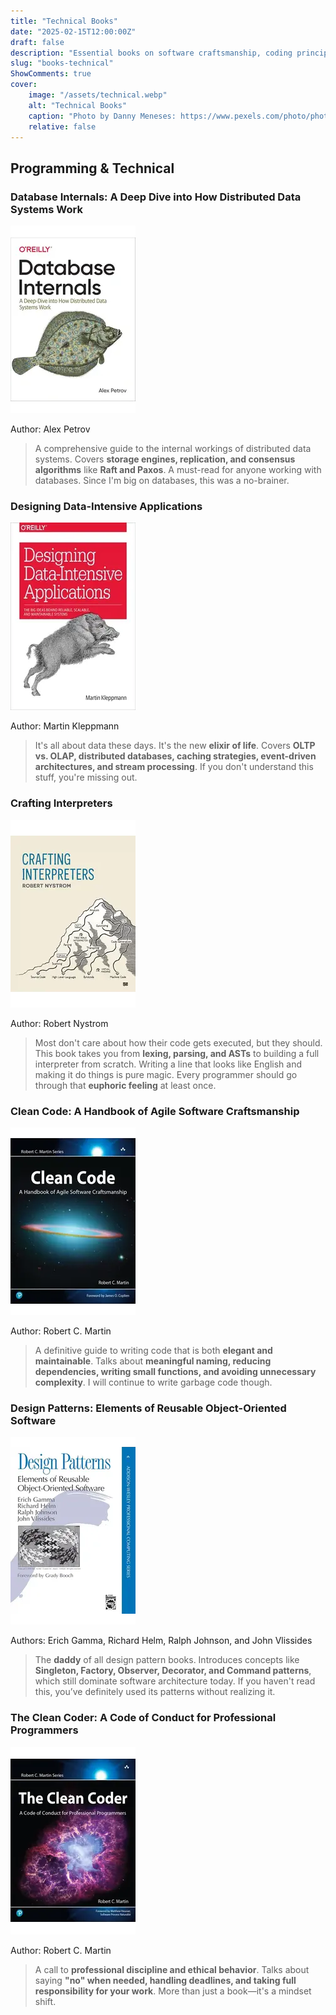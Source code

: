```yaml
---
title: "Technical Books"
date: "2025-02-15T12:00:00Z"
draft: false
description: "Essential books on software craftsmanship, coding principles, and system design."
slug: "books-technical"
ShowComments: true
cover:
    image: "/assets/technical.webp"
    alt: "Technical Books"
    caption: "Photo by Danny Meneses: https://www.pexels.com/photo/photo-of-turned-on-laptop-computer-943096/"
    relative: false
---
```


<link rel="stylesheet" href="css/extended/z_custom.css">

<div class="book-container">

## <span class="book-title-main">Programming & Technical</span>

### <span class="book-subtitle">Database Internals: A Deep Dive into How Distributed Data Systems Work</span>
<div class="book-cover">
  <img src="/assets/designing-db-internals.webp" alt="Database Internals Cover" width="200" height="300">
</div>
<p class="author">Author: Alex Petrov</p>
<blockquote class="review">
A comprehensive guide to the internal workings of distributed data systems. Covers <strong>storage engines, replication, and consensus algorithms</strong> like <strong>Raft and Paxos</strong>. A must-read for anyone working with databases. Since I'm big on databases, this was a no-brainer.
</blockquote>

### <span class="book-subtitle">Designing Data-Intensive Applications</span>
<div class="book-cover">
  <img src="/assets/designing-data-intensive-applications.webp" alt="Designing Data-Intensive Applications Cover" width="200" height="300">
</div>
<p class="author">Author: Martin Kleppmann</p>
<blockquote class="review">
It's all about data these days. It's the new <strong>elixir of life</strong>. Covers <strong>OLTP vs. OLAP, distributed databases, caching strategies, event-driven architectures, and stream processing</strong>. If you don't understand this stuff, you're missing out.
</blockquote>

### <span class="book-subtitle">Crafting Interpreters</span>
<div class="book-cover">
  <img src="/assets/crafting-interpreters.webp" alt="Crafting Interpreters Cover" width="200" height="300">
</div>
<p class="author">Author: Robert Nystrom</p>
<blockquote class="review">
Most don't care about how their code gets executed, but they should. This book takes you from <strong>lexing, parsing, and ASTs</strong> to building a full interpreter from scratch. Writing a line that looks like English and making it do things is pure magic. Every programmer should go through that <strong>euphoric feeling</strong> at least once.
</blockquote>

### <span class="book-subtitle">Clean Code: A Handbook of Agile Software Craftsmanship</span>
<div class="book-cover">
  <img src="/assets/cleancode.webp" alt="Clean Code Cover" width="200" height="300">
</div>
<p class="author">Author: Robert C. Martin</p>
<blockquote class="review">
A definitive guide to writing code that is both <strong>elegant and maintainable</strong>. Talks about <strong>meaningful naming, reducing dependencies, writing small functions, and avoiding unnecessary complexity</strong>. I will continue to write garbage code though.
</blockquote>

### <span class="book-subtitle">Design Patterns: Elements of Reusable Object-Oriented Software</span>
<div class="book-cover">
  <img src="/assets/designpatterns.webp" alt="Design Patterns Cover" width="200" height="300">
</div>
<p class="author">Authors: Erich Gamma, Richard Helm, Ralph Johnson, and John Vlissides</p>
<blockquote class="review">
The <strong>daddy</strong> of all design pattern books. Introduces concepts like <strong>Singleton, Factory, Observer, Decorator, and Command patterns</strong>, which still dominate software architecture today. If you haven't read this, you’ve definitely used its patterns without realizing it.
</blockquote>

### <span class="book-subtitle">The Clean Coder: A Code of Conduct for Professional Programmers</span>
<div class="book-cover">
  <img src="/assets/cleancoder.webp" alt="The Clean Coder Cover" width="200" height="300">
</div>
<p class="author">Author: Robert C. Martin</p>
<blockquote class="review">
A call to <strong>professional discipline and ethical behavior</strong>. Talks about saying <strong>"no" when needed, handling deadlines, and taking full responsibility for your work</strong>. More than just a book—it's a mindset shift.
</blockquote>

</div>
